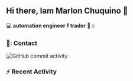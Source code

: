 ## Hi there, Iam Marlon Chuquino 👋

:computer: **automation engineer**
🕴️ **trader** 💸☺️


### 🤠: Contact
![GitHub commit activity](https://img.shields.io/github/commit-activity/m/marlonchca3/marlonchca3)

### :zap: Recent Activity
<!--START_SECTION:activity-->

<!--END_SECTION:activity-->




